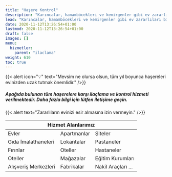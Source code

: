 ```yaml
---
title: "Haşere Kontrol"
description: "Karıncalar, hamamböcekleri ve kemirgenler gibi ev zararlıları bir baş belasından çok daha fazlası olabilir - mülkünüz ve potansiyel olarak sağlığınız için bir tehdit haline gelebilirler."
lead: "Karıncalar, hamamböcekleri ve kemirgenler gibi ev zararlıları bir baş belasından çok daha fazlası olabilir - mülkünüz ve potansiyel olarak sağlığınız için bir tehdit haline gelebilirler."
date: 2020-11-12T13:26:54+01:00
lastmod: 2020-11-12T13:26:54+01:00
draft: false
images: []
menu:
  hizmetler:
    parent: "ilaclama"
weight: 610
toc: true
---
```


{{< alert icon="💡" text="Mevsim ne olursa olsun, tüm yıl boyunca haşereleri evinizden uzak tutmak önemlidir." />}}

##### Aşağıda bulunan tüm haşerelere karşı ilaçlama ve kontrol hizmeti verilmektedir. Daha fazla bilgi için lütfen iletişime geçin.

{{< alert text="Zararlıların evinizi esir almasına izin vermeyin." />}}

<table class="table table-light table-striped table-bordered">
  <thead>
    <tr class="text-center">
      <th colspan=3>Hizmet Alanlarımız</th>
    </tr>
  </thead>
  <tbody>
    <tr>
      <td>Evler</td>
      <td>Apartmanlar</td>
      <td>Siteler</td>
    </tr>
    <tr>
      <td>Gıda İmalathaneleri</td>
      <td>Lokantalar</td>
      <td>Pastaneler</td>
    </tr>
    <tr>
      <td>Fırınlar</td>
      <td>Oteller</td>
      <td>Hastaneler</td>
    </tr>
    <tr>
      <td>Oteller</td>
      <td>Mağazalar</td>
      <td>Eğitim Kurumları</td>
    </tr>
    <tr>
      <td>Alışveriş Merkezleri</td>
      <td>Fabrikalar</td>
      <td>Nakil Araçları ...</td>
    </tr>
  </tbody>
</table>
